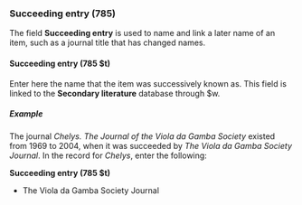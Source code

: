 ### Succeeding entry (785)  

The field **Succeeding entry** is used to name and link a later name of an item, such as a journal title that has changed names.  

#### Succeeding entry (785 $t)

Enter here the name that the item was successively known as. This field is linked to the **Secondary literature** database through $w.

##### Example

The journal _Chelys. The Journal of the Viola da Gamba Society_ existed from 1969 to 2004, when it was succeeded by _The Viola da Gamba Society Journal_. In the record for _Chelys_, enter the following:  

**Succeeding entry (785 $t)**
- The Viola da Gamba Society Journal
